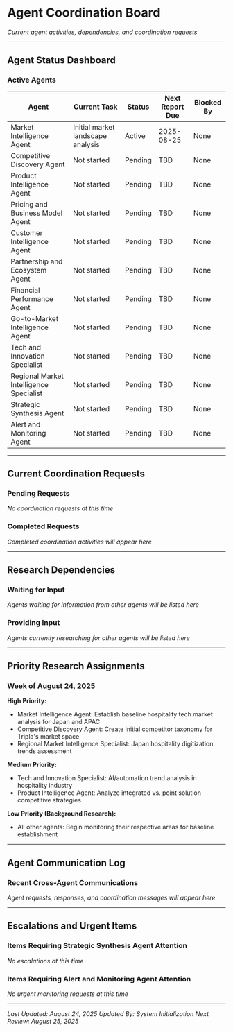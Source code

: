 # Agent Coordination Board

*Current agent activities, dependencies, and coordination requests*

---

## Agent Status Dashboard

### Active Agents
| Agent | Current Task | Status | Next Report Due | Blocked By |
|-------|-------------|--------|-----------------|------------|
| Market Intelligence Agent | Initial market landscape analysis | Active | 2025-08-25 | None |
| Competitive Discovery Agent | Not started | Pending | TBD | None |
| Product Intelligence Agent | Not started | Pending | TBD | None |
| Pricing and Business Model Agent | Not started | Pending | TBD | None |
| Customer Intelligence Agent | Not started | Pending | TBD | None |
| Partnership and Ecosystem Agent | Not started | Pending | TBD | None |
| Financial Performance Agent | Not started | Pending | TBD | None |
| Go-to-Market Intelligence Agent | Not started | Pending | TBD | None |
| Tech and Innovation Specialist | Not started | Pending | TBD | None |
| Regional Market Intelligence Specialist | Not started | Pending | TBD | None |
| Strategic Synthesis Agent | Not started | Pending | TBD | None |
| Alert and Monitoring Agent | Not started | Pending | TBD | None |

---

## Current Coordination Requests

### Pending Requests
*No coordination requests at this time*

### Completed Requests
*Completed coordination activities will appear here*

---

## Research Dependencies

### Waiting for Input
*Agents waiting for information from other agents will be listed here*

### Providing Input
*Agents currently researching for other agents will be listed here*

---

## Priority Research Assignments

### Week of August 24, 2025

**High Priority:**
- Market Intelligence Agent: Establish baseline hospitality tech market analysis for Japan and APAC
- Competitive Discovery Agent: Create initial competitor taxonomy for Tripla's market space
- Regional Market Intelligence Specialist: Japan hospitality digitization trends assessment

**Medium Priority:**
- Tech and Innovation Specialist: AI/automation trend analysis in hospitality industry
- Product Intelligence Agent: Analyze integrated vs. point solution competitive strategies

**Low Priority (Background Research):**
- All other agents: Begin monitoring their respective areas for baseline establishment

---

## Agent Communication Log

### Recent Cross-Agent Communications
*Agent requests, responses, and coordination messages will appear here*

---

## Escalations and Urgent Items

### Items Requiring Strategic Synthesis Agent Attention
*No escalations at this time*

### Items Requiring Alert and Monitoring Agent Attention  
*No urgent monitoring requests at this time*

---

*Last Updated: August 24, 2025*
*Updated By: System Initialization*
*Next Review: August 25, 2025*